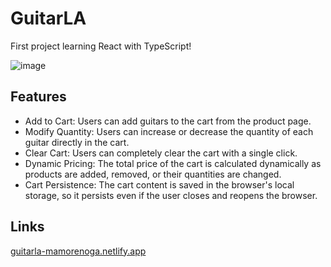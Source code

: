 # GuitarLA
First project learning React with TypeScript!

![image](https://github.com/Poganutrox/GuitarLA/assets/63597815/9984dd49-5cc7-4017-b0a2-20db51506e92)

## Features

- Add to Cart: Users can add guitars to the cart from the product page.
- Modify Quantity: Users can increase or decrease the quantity of each guitar directly in the cart.
- Clear Cart: Users can completely clear the cart with a single click.
- Dynamic Pricing: The total price of the cart is calculated dynamically as products are added, removed, or their quantities are changed.
- Cart Persistence: The cart content is saved in the browser's local storage, so it persists even if the user closes and reopens the browser.

## Links
[guitarla-mamorenoga.netlify.app](guitarla-mamorenoga.netlify.app)

